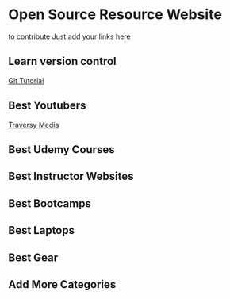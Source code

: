 # Open Source Resource Website
to contribute Just add your links here

## Learn version control
[Git Tutorial](https://codeburst.io/a-step-by-step-guide-to-making-your-first-github-contribution-5302260a2940)
## Best Youtubers
[Traversy Media](https://www.youtube.com/user/TechGuyWeb)
## Best Udemy Courses

## Best Instructor Websites

## Best Bootcamps

## Best Laptops

## Best Gear

## Add More Categories
